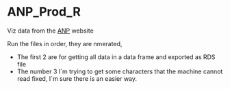 # ANP_Prod_R


Viz data from the [ANP](http://www.anp.gov.br/conteudo-do-menu-superior/31-dados-abertos/5538-producao-de-petroleo-e-gas-natural-nacional ) website

Run the files in order, they are nmerated, 

- The first 2 are for getting all data in a data frame and exported as RDS file
- The number 3 I´m trying to get some characters that the machine cannot read fixed, I´m sure there is an easier way.
